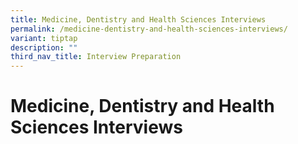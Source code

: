 ```yaml
---
title: Medicine, Dentistry and Health Sciences Interviews
permalink: /medicine-dentistry-and-health-sciences-interviews/
variant: tiptap
description: ""
third_nav_title: Interview Preparation
---
```

<h1>Medicine, Dentistry&nbsp;and Health Sciences Interviews</h1>
<p></p>